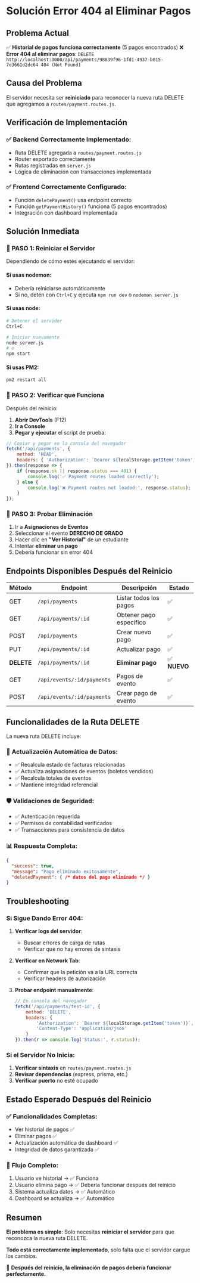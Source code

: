 # Solución Error 404 al Eliminar Pagos

## Problema Actual

✅ **Historial de pagos funciona correctamente** (5 pagos encontrados)
❌ **Error 404 al eliminar pagos**: `DELETE http://localhost:3000/api/payments/98839f96-1fd1-4937-b015-7d3661d2dc64 404 (Not Found)`

## Causa del Problema

El servidor necesita ser **reiniciado** para reconocer la nueva ruta DELETE que agregamos a `routes/payment.routes.js`.

## Verificación de Implementación

### ✅ Backend Correctamente Implementado:
- Ruta DELETE agregada a `routes/payment.routes.js`
- Router exportado correctamente
- Rutas registradas en `server.js`
- Lógica de eliminación con transacciones implementada

### ✅ Frontend Correctamente Configurado:
- Función `deletePayment()` usa endpoint correcto
- Función `getPaymentHistory()` funciona (5 pagos encontrados)
- Integración con dashboard implementada

## Solución Inmediata

### 🔄 **PASO 1: Reiniciar el Servidor**

Dependiendo de cómo estés ejecutando el servidor:

#### Si usas **nodemon**:
- Debería reiniciarse automáticamente
- Si no, detén con `Ctrl+C` y ejecuta `npm run dev` o `nodemon server.js`

#### Si usas **node**:
```bash
# Detener el servidor
Ctrl+C

# Iniciar nuevamente
node server.js
# o
npm start
```

#### Si usas **PM2**:
```bash
pm2 restart all
```

### 🧪 **PASO 2: Verificar que Funciona**

Después del reinicio:

1. **Abrir DevTools** (F12)
2. **Ir a Console**
3. **Pegar y ejecutar** el script de prueba:

```javascript
// Copiar y pegar en la consola del navegador
fetch('/api/payments', {
    method: 'HEAD',
    headers: { 'Authorization': `Bearer ${localStorage.getItem('token')}` }
}).then(response => {
    if (response.ok || response.status === 401) {
        console.log('✅ Payment routes loaded correctly');
    } else {
        console.log('❌ Payment routes not loaded:', response.status);
    }
});
```

### 🎯 **PASO 3: Probar Eliminación**

1. Ir a **Asignaciones de Eventos**
2. Seleccionar el evento **DERECHO DE GRADO**
3. Hacer clic en **"Ver Historial"** de un estudiante
4. Intentar **eliminar un pago**
5. Debería funcionar sin error 404

## Endpoints Disponibles Después del Reinicio

| Método | Endpoint | Descripción | Estado |
|--------|----------|-------------|---------|
| GET | `/api/payments` | Listar todos los pagos | ✅ |
| GET | `/api/payments/:id` | Obtener pago específico | ✅ |
| POST | `/api/payments` | Crear nuevo pago | ✅ |
| PUT | `/api/payments/:id` | Actualizar pago | ✅ |
| **DELETE** | `/api/payments/:id` | **Eliminar pago** | ✅ **NUEVO** |
| GET | `/api/events/:id/payments` | Pagos de evento | ✅ |
| POST | `/api/events/:id/payments` | Crear pago de evento | ✅ |

## Funcionalidades de la Ruta DELETE

La nueva ruta DELETE incluye:

### 🔄 **Actualización Automática de Datos**:
- ✅ Recalcula estado de facturas relacionadas
- ✅ Actualiza asignaciones de eventos (boletos vendidos)
- ✅ Recalcula totales de eventos
- ✅ Mantiene integridad referencial

### 🛡️ **Validaciones de Seguridad**:
- ✅ Autenticación requerida
- ✅ Permisos de contabilidad verificados
- ✅ Transacciones para consistencia de datos

### 📊 **Respuesta Completa**:
```json
{
  "success": true,
  "message": "Pago eliminado exitosamente",
  "deletedPayment": { /* datos del pago eliminado */ }
}
```

## Troubleshooting

### Si Sigue Dando Error 404:

1. **Verificar logs del servidor**:
   - Buscar errores de carga de rutas
   - Verificar que no hay errores de sintaxis

2. **Verificar en Network Tab**:
   - Confirmar que la petición va a la URL correcta
   - Verificar headers de autorización

3. **Probar endpoint manualmente**:
   ```javascript
   // En consola del navegador
   fetch('/api/payments/test-id', {
       method: 'DELETE',
       headers: {
           'Authorization': `Bearer ${localStorage.getItem('token')}`,
           'Content-Type': 'application/json'
       }
   }).then(r => console.log('Status:', r.status));
   ```

### Si el Servidor No Inicia:

1. **Verificar sintaxis** en `routes/payment.routes.js`
2. **Revisar dependencias** (express, prisma, etc.)
3. **Verificar puerto** no esté ocupado

## Estado Esperado Después del Reinicio

### ✅ **Funcionalidades Completas**:
- Ver historial de pagos ✅
- Eliminar pagos ✅
- Actualización automática de dashboard ✅
- Integridad de datos garantizada ✅

### 🎯 **Flujo Completo**:
1. Usuario ve historial → ✅ Funciona
2. Usuario elimina pago → ✅ Debería funcionar después del reinicio
3. Sistema actualiza datos → ✅ Automático
4. Dashboard se actualiza → ✅ Automático

## Resumen

**El problema es simple**: Solo necesitas **reiniciar el servidor** para que reconozca la nueva ruta DELETE.

**Todo está correctamente implementado**, solo falta que el servidor cargue los cambios.

🚀 **Después del reinicio, la eliminación de pagos debería funcionar perfectamente.**